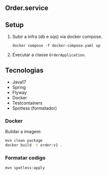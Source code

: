 ## Order.service

## Setup

1. Subir a infra (db e sqs) via docker compose.

    ```shell
    docker compose -f docker-compose.yaml up
    ```

2. Executar a classe `OrderApplication`.

## Tecnologias

- Java17
- Spring
- Flyway
- Docker
- Testcontainers
- Spotless (formatador)

### Docker

Buildar a imagem:

```sh
mvn clean package
docker build -t order:v1 .
```

### Formatar codigo

```sh
mvn spotless:apply
```
